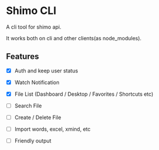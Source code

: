 # Shimo CLI

A cli tool for shimo api.

It works both on cli and other clients(as node_modules).

## Features

- [x] Auth and keep user status

- [x] Watch Notification

- [x] File List (Dashboard / Desktop / Favorites / Shortcuts etc)

- [ ] Search File

- [ ] Create / Delete File

- [ ] Import words, excel, xmind, etc

- [ ] Friendly output
